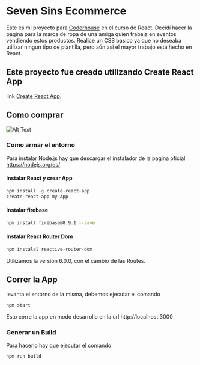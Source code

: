 # Seven Sins Ecommerce



Este es mi proyecto para [Coderhouse](https://www.coderhouse.com/) en el curso de React.
Decidí hacer la pagina para la marca de ropa de una amiga quien trabaja en eventos vendiendo estos productos.
Realice un CSS básico ya que no deseaba utilizar ningun tipo de plantilla, pero aún asi el mayor trabajo está hecho en React.

## Este proyecto fue creado utilizando Create React App
link [Create React App](https://github.com/facebook/create-react-app).

## Como comprar 

![Alt Text](./src/video/Animation.gif)



### Como armar el entorno 
Para instalar Node.js hay que descargar el instalador de la pagina oficial https://nodejs.org/es/

#### Instalar React y crear App
```sh
npm install -g create-react-app
create-react-app my-App
```

#### Instalar firebase 
```sh
npm install firebase@8.9.1 --save
```
#### Instalar React Router Dom
```sh
npm instalal reactive-router-dom
```
Utilizamos la versión 6.0.0, con el cambio de las Routes.

## Correr la App
levanta el entorno de la misma, debemos ejecutar el comando
```sh
npm start
```
Esto corre la app en modo desarrollo en la url  http://localhost:3000

### Generar un Build 
Para hacerlo hay que ejecutar el comando
```
npm run build
```

